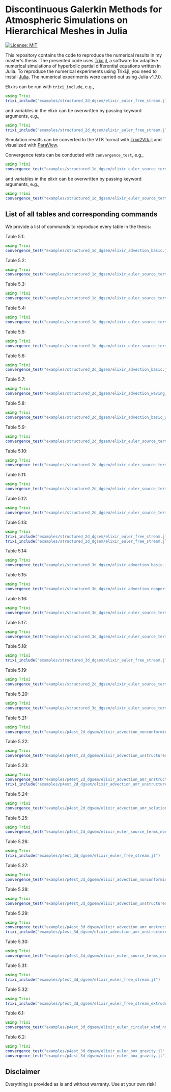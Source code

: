 <!-- LTeX: language=en-US -->
# Discontinuous Galerkin Methods for Atmospheric Simulations on Hierarchical Meshes in Julia

[![License: MIT](https://img.shields.io/badge/License-MIT-success.svg)](https://opensource.org/licenses/MIT)

This repository contains the code to reproduce the numerical results in my master's thesis.
The presented code uses [Trixi.jl](https://github.com/trixi-framework/Trixi.jl),
a software for adaptive numerical simulations of hyperbolic partial differential equations written in Julia.
To reproduce the numerical experiments using Trixi.jl, you need to install
[Julia](https://julialang.org/).
The numerical experiments were carried out using Julia v1.7.0.

Elixirs can be run with `trixi_include`, e.g.,
```julia
using Trixi
trixi_include("examples/structured_2d_dgsem/elixir_euler_free_stream.jl")
```
and variables in the elixir can be overwritten by passing keyword arguments, e.g.,
```julia
using Trixi
trixi_include("examples/structured_2d_dgsem/elixir_euler_free_stream.jl", polydeg=4, cfl=1.4)
```

Simulation results can be converted to the VTK format with
[Trixi2Vtk.jl](https://github.com/trixi-framework/Trixi2Vtk.jl)
and visualized with [ParaView](https://www.paraview.org/).

Convergence tests can be conducted with `convergence_test`, e.g.,
```julia
using Trixi
convergence_test("examples/structured_1d_dgsem/elixir_euler_source_terms.jl", 4)
```
and variables in the elixir can be overwritten by passing keyword arguments, e.g.,
```julia
using Trixi
convergence_test("examples/structured_1d_dgsem/elixir_euler_source_terms.jl", 4, polydeg=3, surface_flux=flux_hll)
```

## List of all tables and corresponding commands

We provide a list of commands to reproduce every table in the thesis:

Table 5.1:
```julia
using Trixi
convergence_test("examples/structured_1d_dgsem/elixir_advection_basic.jl", 7)
```

Table 5.2:
```julia
using Trixi
convergence_test("examples/structured_1d_dgsem/elixir_euler_source_terms.jl", 4, polydeg=3)
```

Table 5.3:
```julia
using Trixi
convergence_test("examples/structured_1d_dgsem/elixir_euler_source_terms.jl", 4)
```

Table 5.4:
```julia
using Trixi
convergence_test("examples/structured_1d_dgsem/elixir_euler_source_terms.jl", 4, polydeg=3, surface_flux=flux_hll)
```

Table 5.5:
```julia
using Trixi
convergence_test("examples/structured_1d_dgsem/elixir_euler_source_terms.jl", 4, surface_flux=flux_hll)
```

Table 5.6:
```julia
using Trixi
convergence_test("examples/structured_2d_dgsem/elixir_advection_basic.jl", 5)
```

Table 5.7:
```julia
using Trixi
convergence_test("examples/structured_2d_dgsem/elixir_advection_waving_flag.jl", 5)
```

Table 5.8:
```julia
using Trixi
convergence_test("examples/structured_2d_dgsem/elixir_advection_basic_warped.jl", 5)
```

Table 5.9:
```julia
using Trixi
convergence_test("examples/structured_2d_dgsem/elixir_euler_source_terms.jl", 4)
```

Table 5.10:
```julia
using Trixi
convergence_test("examples/structured_2d_dgsem/elixir_euler_source_terms_rotated.jl", 4)
```

Table 5.11:
```julia
using Trixi
convergence_test("examples/structured_2d_dgsem/elixir_euler_source_terms_parallelogram.jl", 4)
```

Table 5.12:
```julia
using Trixi
convergence_test("examples/structured_2d_dgsem/elixir_euler_source_terms_waving_flag.jl", 4)
```

Table 5.13:
```julia
using Trixi
trixi_include("examples/structured_2d_dgsem/elixir_euler_free_stream.jl")
trixi_include("examples/structured_2d_dgsem/elixir_euler_free_stream.jl", polydeg=4, cfl=1.4)
```

Table 5.14:
```julia
using Trixi
convergence_test("examples/structured_3d_dgsem/elixir_advection_basic.jl", 4)
```

Table 5.15:
```julia
using Trixi
convergence_test("examples/structured_3d_dgsem/elixir_advection_nonperiodic_curved.jl", 4)
```

Table 5.16:
```julia
using Trixi
convergence_test("examples/structured_3d_dgsem/elixir_euler_source_terms.jl", 3)
```

Table 5.17:
```julia
using Trixi
convergence_test("examples/structured_3d_dgsem/elixir_euler_source_terms_nonperiodic_curved.jl", 3)
```

Table 5.18:
```julia
using Trixi
trixi_include("examples/structured_3d_dgsem/elixir_euler_free_stream.jl")
```

Table 5.19:
```julia
using Trixi
convergence_test("examples/structured_2d_dgsem/elixir_euler_source_terms_ring_coupled.jl", 4)
```

Table 5.20:
```julia
using Trixi
convergence_test("examples/structured_3d_dgsem/elixir_euler_source_terms_cubed_sphere_coupled.jl", 3)
```

Table 5.21:
```julia
using Trixi
convergence_test("examples/p4est_2d_dgsem/elixir_advection_nonconforming_flag.jl", 4)
```

Table 5.22:
```julia
using Trixi
convergence_test("examples/p4est_2d_dgsem/elixir_advection_unstructured_flag.jl", 4)
```

Table 5.23:
```julia
using Trixi
convergence_test("examples/p4est_2d_dgsem/elixir_advection_amr_unstructured_flag.jl", 3, amr=false)
trixi_include("examples/p4est_2d_dgsem/elixir_advection_amr_unstructured_flag.jl")
```

Table 5.24:
```julia
using Trixi
convergence_test("examples/p4est_2d_dgsem/elixir_advection_amr_solution_independent.jl", 3)
```

Table 5.25:
```julia
using Trixi
convergence_test("examples/p4est_2d_dgsem/elixir_euler_source_terms_nonconforming_unstructured_flag.jl", 4)
```

Table 5.26:
```julia
using Trixi
trixi_include("examples/p4est_2d_dgsem/elixir_euler_free_stream.jl")
```

Table 5.27:
```julia
using Trixi
convergence_test("examples/p4est_3d_dgsem/elixir_advection_nonconforming.jl", 4)
```

Table 5.28:
```julia
using Trixi
convergence_test("examples/p4est_3d_dgsem/elixir_advection_unstructured_curved.jl", 4)
```

Table 5.29:
```julia
using Trixi
convergence_test("examples/p4est_3d_dgsem/elixir_advection_amr_unstructured_curved.jl", 3, amr=false)
trixi_include("examples/p4est_3d_dgsem/elixir_advection_amr_unstructured_curved.jl")
```

Table 5.30:
```julia
using Trixi
convergence_test("examples/p4est_3d_dgsem/elixir_euler_source_terms_nonconforming_unstructured_curved.jl", 3)
```

Table 5.31:
```julia
using Trixi
trixi_include("examples/p4est_3d_dgsem/elixir_euler_free_stream.jl")
```

Table 5.32:
```julia
using Trixi
trixi_include("examples/p4est_3d_dgsem/elixir_euler_free_stream_extruded.jl")
```

Table 6.1:
```julia
using Trixi
convergence_test("examples/p4est_3d_dgsem/elixir_euler_circular_wind_nonconforming.jl", 5)
```

Table 6.2:
```julia
using Trixi
convergence_test("examples/p4est_3d_dgsem/elixir_euler_box_gravity.jl", 3, conforming=true)
convergence_test("examples/p4est_3d_dgsem/elixir_euler_box_gravity.jl", 3)
```

## Disclaimer

Everything is provided as is and without warranty. Use at your own risk!
